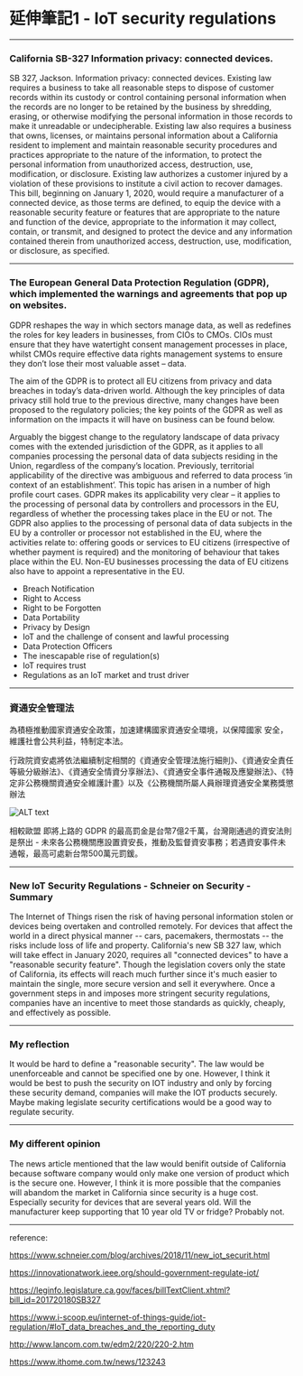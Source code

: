 # 延伸筆記1 - IoT security regulations

---

### California SB-327 Information privacy: connected devices.
SB 327, Jackson. Information privacy: connected devices.
Existing law requires a business to take all reasonable steps to dispose of customer records within its custody or control containing personal information when the records are no longer to be retained by the business by shredding, erasing, or otherwise modifying the personal information in those records to make it unreadable or undecipherable. Existing law also requires a business that owns, licenses, or maintains personal information about a California resident to implement and maintain reasonable security procedures and practices appropriate to the nature of the information, to protect the personal information from unauthorized access, destruction, use, modification, or disclosure. Existing law authorizes a customer injured by a violation of these provisions to institute a civil action to recover damages.
This bill, beginning on January 1, 2020, would require a manufacturer of a connected device, as those terms are defined, to equip the device with a reasonable security feature or features that are appropriate to the nature and function of the device, appropriate to the information it may collect, contain, or transmit, and designed to protect the device and any information contained therein from unauthorized access, destruction, use, modification, or disclosure, as specified.

---
### The European General Data Protection Regulation (GDPR), which implemented the warnings and agreements that pop up on websites.
GDPR reshapes the way in which sectors manage data, as well as redefines the roles for key leaders in businesses, from CIOs to CMOs. CIOs must ensure that they have watertight consent management processes in place, whilst CMOs require effective data rights management systems to ensure they don’t lose their most valuable asset – data.

The aim of the GDPR is to protect all EU citizens from privacy and data breaches in today’s data-driven world. Although the key principles of data privacy still hold true to the previous directive, many changes have been proposed to the regulatory policies; the key points of the GDPR as well as information on the impacts it will have on business can be found below.

Arguably the biggest change to the regulatory landscape of data privacy comes with the extended jurisdiction of the GDPR, as it applies to all companies processing the personal data of data subjects residing in the Union, regardless of the company’s location. Previously, territorial applicability of the directive was ambiguous and referred to data process ‘in context of an establishment’. This topic has arisen in a number of high profile court cases. GDPR makes its applicability very clear – it applies to the processing of personal data by controllers and processors in the EU, regardless of whether the processing takes place in the EU or not. The GDPR also applies to the processing of personal data of data subjects in the EU by a controller or processor not established in the EU, where the activities relate to: offering goods or services to EU citizens (irrespective of whether payment is required) and the monitoring of behaviour that takes place within the EU. Non-EU businesses processing the data of EU citizens also have to appoint a representative in the EU.

* Breach Notification
* Right to Access
* Right to be Forgotten
* Data Portability
* Privacy by Design
* IoT and the challenge of consent and lawful processing
* Data Protection Officers
* The inescapable rise of regulation(s)
* IoT requires trust
* Regulations as an IoT market and trust driver

---
### 資通安全管理法
為積極推動國家資通安全政策，加速建構國家資通安全環境，以保障國家
安全，維護社會公共利益，特制定本法。

行政院資安處將依法繼續制定相關的《資通安全管理法施行細則》、《資通安全責任等級分級辦法》、《資通安全情資分享辦法》、《資通安全事件通報及應變辦法》、《特定非公務機關資通安全維護計畫》以及《公務機關所屬人員辦理資通安全業務獎懲辦法

![ALT text](https://s4.itho.me/sites/default/files/images/%E5%B0%81%E9%9D%A22-%E8%A1%A81.jpg)

相較歐盟 即將上路的 GDPR 的最高罰金是台幣7億2千萬，台灣剛通過的資安法則是祭出 - 未來各公務機關應設置資安長，推動及監督資安事務；若遇資安事件未通報，最高可處新台幣500萬元罰鍰。

---
### New IoT Security Regulations - Schneier on Security - Summary
The Internet of Things risen the risk of having personal information stolen or devices being overtaken and controlled remotely. For devices that affect the world in a direct physical manner -- cars, pacemakers, thermostats -- the risks include loss of life and property. California's new SB 327 law, which will take effect in January 2020, requires all "connected devices" to have a "reasonable security feature". Though the legislation covers only the state of California, its effects will reach much further since it's much easier to maintain the single, more secure version and sell it everywhere. Once a government steps in and imposes more stringent security regulations, companies have an incentive to meet those standards as quickly, cheaply, and effectively as possible.

---
### My reflection
It would be hard to define a "reasonable security". The law would be unenforceable and cannot be specified one by one. However, I think it would be best to push the security on IOT industry and only by forcing these security demand, companies will make the IOT products securely. Maybe making legislate security certifications would be a good way to regulate security.

---
### My different opinion
The news article mentioned that the law would benifit outside of California because software company would only make one version of product which is the secure one. However, I think it is more possible that the companies will abandom the market in California since security is a huge cost. Especially security for devices that are several years old. Will the manufacturer keep supporting that 10 year old TV or fridge? Probably not. 

---
reference:

https://www.schneier.com/blog/archives/2018/11/new_iot_securit.html

https://innovationatwork.ieee.org/should-government-regulate-iot/

https://leginfo.legislature.ca.gov/faces/billTextClient.xhtml?bill_id=201720180SB327

https://www.i-scoop.eu/internet-of-things-guide/iot-regulation/#IoT_data_breaches_and_the_reporting_duty

http://www.lancom.com.tw/edm2/220/220-2.htm

https://www.ithome.com.tw/news/123243